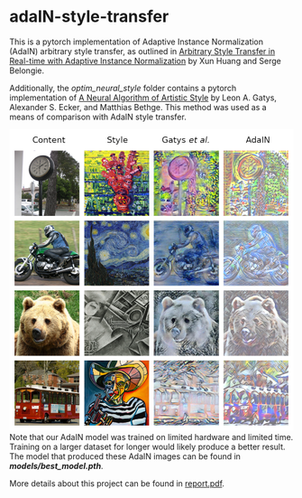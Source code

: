 # adaIN-style-transfer

This is a pytorch implementation of Adaptive Instance Normalization (AdaIN) arbitrary style transfer, as outlined in [Arbitrary Style Transfer in Real-time with Adaptive Instance Normalization](https://arxiv.org/abs/1703.06868) by Xun Huang and Serge Belongie.

Additionally, the *optim_neural_style* folder contains a pytorch implementation of [A Neural Algorithm of Artistic Style](https://arxiv.org/abs/1508.06576) by Leon A. Gatys, Alexander S. Ecker, and Matthias Bethge. This method was used as a means of comparison with AdaIN style transfer.

![Style transfer comparison grid](test_set/grid.png)
Note that our AdaIN model was trained on limited hardware and limited time. Training on a larger dataset for longer would likely produce a better result. The model that produced these AdaIN images can be found in ***models/best_model.pth***.

More details about this project can be found in [report.pdf](report.pdf).
